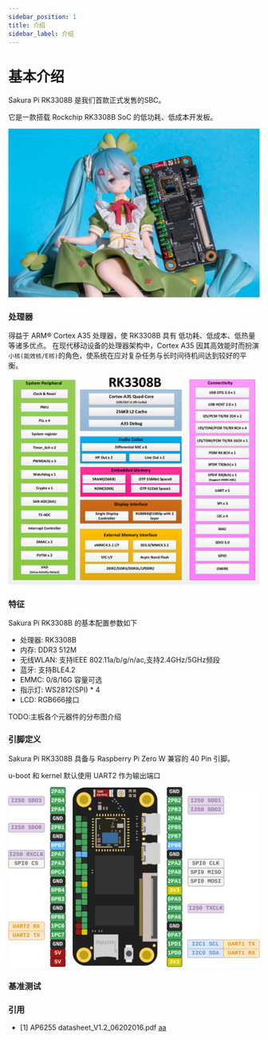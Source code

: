```yaml
---
sidebar_position: 1
title: 介绍
sidebar_label: 介绍
---
```


# 基本介绍

Sakura Pi RK3308B 是我们首款正式发售的SBC。

它是一款搭载 Rockchip RK3308B SoC 的低功耗、低成本开发板。

![board-shot](./img/board-shot.jpg)

### 处理器

得益于 ARM® Cortex A35 处理器，使 RK3308B 具有 低功耗、低成本、低热量 等诸多优点。
在现代移动设备的处理器架构中，Cortex A35 因其高效能时而扮演 `小核(能效核/E核)`的角色，使系统在应对复杂任务与长时间待机间达到较好的平衡。

![rk3308b-diagram](./img/rk3308b-diagram.jpg)

### 特征
Sakura Pi RK3308B 的基本配置参数如下
- 处理器: RK3308B
- 内存: DDR3 512M 
- 无线WLAN: 支持IEEE 802.11a/b/g/n/ac,支持2.4GHz/5GHz频段
- 蓝牙: 支持BLE4.2
- EMMC: 0/8/16G 容量可选
- 指示灯: WS2812(SPI) * 4
- LCD: RGB666接口

TODO:主板各个元器件的分布图介绍

### 引脚定义

Sakura Pi RK3308B 具备与 Raspberry Pi Zero W 兼容的 40 Pin 引脚。

u-boot 和 kernel 默认使用 UART2 作为输出端口

![rk3308b-pinout](./img/board-pinout.svg)



### 基准测试




### 引用
- [1] AP6255 datasheet_V1.2_06202016.pdf
<a href="./res/AP6255 datasheet_V1.2_06202016.pdf">aa</a>

